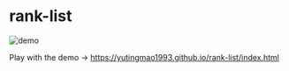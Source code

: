 # rank-list

![demo](https://yutingmao1993.github.io/rank-list/img/preview001.png)

Play with the demo -> https://yutingmao1993.github.io/rank-list/index.html
